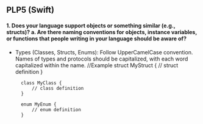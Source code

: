 ## PLP5 (Swift)

#### 1. Does your language support objects or something similar (e.g., structs)? a. Are there naming conventions for objects, instance variables, or functions that people writing in your language should be aware of?
* Types (Classes, Structs, Enums): Follow UpperCamelCase convention. Names of types and protocols should be capitalized, with each word capitalized within the name.
       //Example
       struct MyStruct {
            // struct definition
        }

        class MyClass {
            // class definition
        }

        enum MyEnum {
            // enum definition
        }

